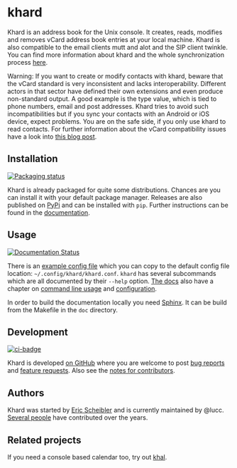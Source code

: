 khard
=====

Khard is an address book for the Unix console. It creates, reads, modifies and
removes vCard address book entries at your local machine. Khard is also
compatible to the email clients mutt and alot and the SIP client twinkle. You
can find more information about khard and the whole synchronization process
[here][blog].

Warning: If you want to create or modify contacts with khard, beware that the
vCard standard is very inconsistent and lacks interoperability. Different
actors in that sector have defined their own extensions and even produce
non-standard output. A good example is the type value, which is tied to phone
numbers, email and post addresses. Khard tries to avoid such incompatibilities
but if you sync your contacts with an Android or iOS device, expect problems.
You are on the safe side, if you only use khard to read contacts. For further
information about the vCard compatibility issues have a look into [this blog
post][sad].

Installation
------------

[![Packaging status][repos-badge]][repos]

Khard is already packaged for quite some distributions.  Chances are you can
install it with your default package manager.  Releases are also published on
[PyPi](https://pypi.org/project/khard/) and can be installed with `pip`.
Further instructions can be found in the
[documentation](https://khard.readthedocs.io/en/latest/#installation).

Usage
-----

[![Documentation Status][docs-badge]][docs]

There is an [example config file](doc/source/examples/khard.conf.example) which
you can copy to the default config file location: `~/.config/khard/khard.conf`.
`khard` has several subcommands which are all documented by their `--help`
option. [The docs][docs] also have a chapter on [command line
usage](https://khard.readthedocs.io/en/latest/commandline.html) and
[configuration](https://khard.readthedocs.io/en/latest/#configuration).

In order to build the documentation locally you need
[Sphinx](https://www.sphinx-doc.org/).  It can be build from the Makefile in
the `doc` directory.

Development
-----------

[![ci-badge]][ci]

Khard is developed [on GitHub](https://github.com/lucc/khard) where you
are welcome to post [bug reports](https://github.com/lucc/khard/issues)
and [feature requests](https://github.com/lucc/khard/pulls).  Also see the
[notes for contributors](CONTRIBUTING.rst).

Authors
-------

Khard was started by [Eric Scheibler](http://eric-scheibler.de) and is
currently maintained by @lucc.  [Several
people](https://github.com/lucc/khard/graphs/contributors) have
contributed over the years.

Related projects
----------------

If you need a console based calendar too, try out
[khal](https://github.com/pimutils/khal).

  [blog]: http://eric-scheibler.de/en/blog/2014/10/Sync-calendars-and-address-books-between-Linux-and-Android/
  [sad]: https://alessandrorossini.org/the-sad-story-of-the-vcard-format-and-its-lack-of-interoperability/
  [repos]: https://repology.org/project/khard/versions
  [repos-badge]: https://repology.org/badge/tiny-repos/khard.svg
  [docs]: https://khard.readthedocs.io/en/latest/
  [docs-badge]: https://readthedocs.org/projects/khard/badge/?version=latest
  [ci]: https://github.com/lucc/khard/actions/workflows/ci.yml
  [ci-badge]: https://github.com/lucc/khard/actions/workflows/ci.yml/badge.svg
